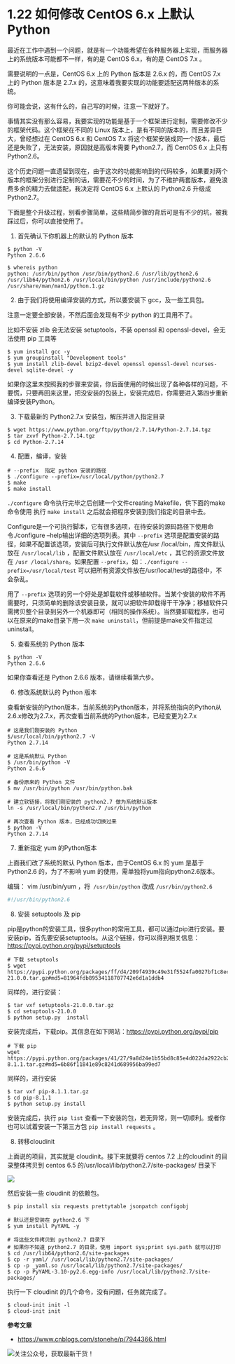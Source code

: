 # 1.22 如何修改 CentOS 6.x 上默认Python

最近在工作中遇到一个问题，就是有一个功能希望在各种服务器上实现，而服务器上的系统版本可能都不一样，有的是 CentOS 6.x，有的是 CentOS 7.x 。

需要说明的一点是，CentOS 6.x 上的 Python 版本是 2.6.x 的，而  CentOS 7.x 上的 Python 版本是 2.7.x 的，这意味着我要实现的功能要适配这两种版本的系统。

你可能会说，这有什么的，自己写的时候，注意一下就好了。

事情其实没有那么容易，我要实现的功能是基于一个框架进行定制，需要修改不少的框架代码。这个框架在不同的 Linux 版本上，是有不同的版本的，而且差异巨大，曾经想过在 CentOS 6.x 和 CentOS 7.x 将这个框架安装成同一个版本，最后还是失败了，无法安装，原因就是高版本需要 Python2.7，而 CentOS 6.x 上只有 Python2.6。

这个历史问题一直遗留到现在，由于这次的功能影响到的代码较多，如果要对两个版本的框架分别进行定制的话，需要花不少的时间，为了不维护两套版本，避免浪费多余的精力去做适配，我决定将 CentOS 6.x 上默认的 Python2.6 升级成 Python2.7。

下面是整个升级过程，别看步骤简单，这些精简步骤的背后可是有不少的坑，被我踩过后，你可以直接使用了。




1. 首先确认下你机器上的默认的 Python 版本

```shell
$ python -V
Python 2.6.6

$ whereis python
python: /usr/bin/python /usr/bin/python2.6 /usr/lib/python2.6 /usr/lib64/python2.6 /usr/local/bin/python /usr/include/python2.6 /usr/share/man/man1/python.1.gz
```

 

2. 由于我们将使用编译安装的方式，所以要安装下 gcc，及一些工具包。

注意一定要全部安装，不然后面会发现有不少 python 的工具用不了。

比如不安装 zlib 会无法安装 setuptools，不装 openssl 和 openssl-devel，会无法使用 pip 工具等

```
$ yum install gcc -y
$ yum groupinstall "Development tools"
$ yum install zlib-devel bzip2-devel openssl openssl-devel ncurses-devel sqlite-devel -y
```

 如果你这里未按照我的步骤来安装，你后面使用的时候出现了各种各样的问题，不要慌，只要再回来这里，把没安装的包装上，安装完成后，你需要进入第四步重新编译安装Python。



3. 下载最新的 Python2.7.x 安装包，解压并进入指定目录

```
$ wget https://www.python.org/ftp/python/2.7.14/Python-2.7.14.tgz
$ tar zxvf Python-2.7.14.tgz
$ cd Python-2.7.14
```



4. 配置，编译，安装

```shell
# --prefix  指定 python 安装的路径
$ ./configure --prefix=/usr/local/python/python2.7
$ make
$ make install
```

`./configure` 命令执行完毕之后创建一个文件creating Makefile，供下面的make命令使用 执行 `make install` 之后就会把程序安装到我们指定的目录中去。

Configure是一个可执行脚本，它有很多选项，在待安装的源码路径下使用命令./configure –help输出详细的选项列表。其中 `--prefix` 选项是配置安装的路径，如果不配置该选项，安装后可执行文件默认放在/usr /local/bin，库文件默认放在 `/usr/local/lib` ，配置文件默认放在 `/usr/local/etc` ，其它的资源文件放在 `/usr /local/share`。如果配置 `--prefix`，如：`./configure --prefix=/usr/local/test` 可以把所有资源文件放在/usr/local/test的路径中，不会杂乱。

用了 `--prefix` 选项的另一个好处是卸载软件或移植软件。当某个安装的软件不再需要时，只须简单的删除该安装目录，就可以把软件卸载得干干净净；移植软件只需拷贝整个目录到另外一个机器即可（相同的操作系统）。当然要卸载程序，也可以在原来的make目录下用一次 `make uninstall`，但前提是make文件指定过uninstall。

 

5. 查看系统的 Python 版本

```shell
$ python -V
Python 2.6.6
```

 如果你查看还是 Python 2.6.6 版本，请继续看第六步。



6. 修改系统默认的 Python 版本

查看新安装的Python版本，当前系统的Python版本，并将系统指向的Python从2.6.x修改为2.7.x，再次查看当前系统的Python版本，已经变更为2.7.x

```shell
# 这是我们刚安装的 Python
$/usr/local/bin/python2.7 -V
Python 2.7.14

# 这是系统默认 Python
$ /usr/bin/python -V 
Python 2.6.6

# 备份原来的 Python 文件
$ mv /usr/bin/python /usr/bin/python.bak

# 建立软链接，将我们刚安装的 python2.7 做为系统默认版本
ln -s /usr/local/bin/python2.7 /usr/bin/python

# 再次查看 Python 版本，已经成功切换过来
$ python -V
Python 2.7.14
```

7. 重新指定 yum 的Python版本

上面我们改了系统的默认 Python 版本，由于CentOS 6.x 的  yum 是基于Python2.6 的，为了不影响 yum 的使用，需单独将yum指向python2.6版本。

编辑： vim /usr/bin/yum ，将` /usr/bin/python` 改成 `/usr/bin/python2.6`

```python
#!/usr/bin/python2.6
```



8. 安装 setuptools 及 pip

pip是python的安装工具，很多python的常用工具，都可以通过pip进行安装。要安装pip，首先要安装setuptools。从这个链接，你可以得到相关信息：https://pypi.python.org/pypi/setuptools

```shell
# 下载 setuptools
$ wget https://pypi.python.org/packages/ff/d4/209f4939c49e31f5524fa0027bf1c8ec3107abaf7c61fdaad704a648c281/setuptools-21.0.0.tar.gz#md5=81964fdb89534118707742e6d1a1ddb4
```

同样的，进行安装：

```shell
$ tar vxf setuptools-21.0.0.tar.gz 
$ cd setuptools-21.0.0
$ python setup.py  install
```

安装完成后，下载pip。其信息在如下网站：https://pypi.python.org/pypi/pip

```shell
# 下载 pip
wget https://pypi.python.org/packages/41/27/9a8d24e1b55bd8c85e4d022da2922cb206f183e2d18fee4e320c9547e751/pip-8.1.1.tar.gz#md5=6b86f11841e89c8241d689956ba99ed7
```

同样的，进行安装

```shell
$ tar vxf pip-8.1.1.tar.gz 
$ cd pip-8.1.1
$ python setup.py install
```

安装完成后，执行 `pip list` 查看一下安装的包，若无异常，则一切顺利。或者你也可以试着安装一下第三方包 `pip install requests` 。



8. 转移cloudinit

上面说的项目，其实就是 cloudinit。接下来就要将 centos 7.2 上的cloudinit 的目录整体拷贝到 centos 6.5 的/usr/local/lib/python2.7/site-packages/ 目录下

![](http://image.python-online.cn/20190831160317.png)

然后安装一些 cloudinit 的依赖包。

```shell
$ pip install six requests prettytable jsonpatch configobj

# 默认还是安装在 python2.6 下
$ yum install PyYAML -y

# 将这些文件拷贝到 python2.7 目录下
# 如果你不知道 python2.7 的目录，使用 import sys;print sys.path 就可以打印
$ cd /usr/lib64/python2.6/site-packages
$ cp -r yaml/ /usr/local/lib/python2.7/site-packages/
$ cp -p _yaml.so /usr/local/lib/python2.7/site-packages/
$ cp -p PyYAML-3.10-py2.6.egg-info /usr/local/lib/python2.7/site-packages/
```

执行一下 cloudinit 的几个命令，没有问题，任务就完成了。

```shell
$ cloud-init init -l
$ cloud-init init
```



**参考文章**

- https://www.cnblogs.com/stonehe/p/7944366.html

![关注公众号，获取最新干货！](http://image.python-online.cn/20200315144434.png)
